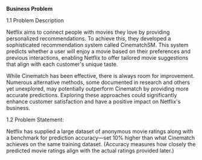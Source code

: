**Business Problem**

1.1 Problem Description

Netflix aims to connect people with movies they love by providing personalized recommendations. To achieve this, they developed a sophisticated recommendation system called CinematchSM. This system predicts whether a user will enjoy a movie based on their preferences and previous interactions, enabling Netflix to offer tailored movie suggestions that align with each customer's unique taste.

While Cinematch has been effective, there is always room for improvement. Numerous alternative methods, some documented in research and others yet unexplored, may potentially outperform Cinematch by providing more accurate predictions. Exploring these approaches could significantly enhance customer satisfaction and have a positive impact on Netflix's business.

1.2 Problem Statement:

Netflix has supplied a large dataset of anonymous movie ratings along with a benchmark for prediction accuracy—set 10% higher than what Cinematch achieves on the same training dataset. (Accuracy measures how closely the predicted movie ratings align with the actual ratings provided later.)
